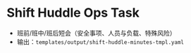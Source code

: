 # Shift Huddle Ops Task

- 班前/班中/班后短会（安全事项、人员与负载、特殊风险）
- 输出：`templates/output/shift-huddle-minutes-tmpl.yaml`
